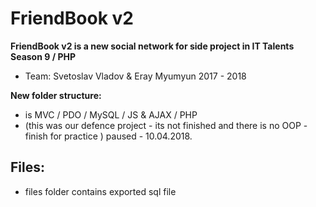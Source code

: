 # FriendBook v2
**FriendBook v2 is a new social network for side project in IT Talents Season 9 / PHP**
- Team: Svetoslav Vladov & Eray Myumyun 2017 - 2018

**New folder structure:**
- is MVC / PDO / MySQL / JS & AJAX / PHP
- (this was our defence project - its not finished and there is no OOP - finish for practice ) paused - 10.04.2018.

## Files:
- files folder contains exported sql file
